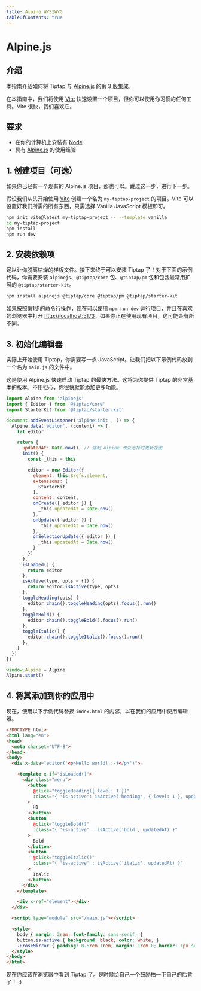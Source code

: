 ```yaml
---
title: Alpine WYSIWYG
tableOfContents: true
---
```


# Alpine.js

## 介绍
本指南介绍如何将 Tiptap 与 [Alpine.js](https://github.com/alpinejs/alpine) 的第 3 版集成。

在本指南中，我们将使用 [Vite](https://vitejs.dev/) 快速设置一个项目，但你可以使用你习惯的任何工具。Vite 很快，我们喜欢它。

## 要求
* 在你的计算机上安装有 [Node](https://nodejs.org/en/download/)
* 具有 [Alpine.js](https://github.com/alpinejs/alpine) 的使用经验

## 1. 创建项目（可选）
如果你已经有一个现有的 Alpine.js 项目，那也可以。跳过这一步，进行下一步。

假设我们从头开始使用 [Vite](https://vitejs.dev/) 创建一个名为 `my-tiptap-project` 的项目。Vite 可以设置好我们所需的所有东西，只需选择 Vanilla JavaScript 模板即可。

```bash
npm init vite@latest my-tiptap-project -- --template vanilla
cd my-tiptap-project
npm install
npm run dev
```

## 2. 安装依赖项
足以让你脱离枯燥的样板文件。接下来终于可以安装 Tiptap 了！对于下面的示例代码，你需要安装 `alpinejs`、`@tiptap/core` 包、`@tiptap/pm` 包和包含最常用扩展的 `@tiptap/starter-kit`。

```bash
npm install alpinejs @tiptap/core @tiptap/pm @tiptap/starter-kit
```

如果按照第1步的命令行操作，现在可以使用 `npm run dev` 运行项目，并且在喜欢的浏览器中打开 [http://localhost:5173](http://localhost:5173)。如果你正在使用现有项目，这可能会有所不同。

## 3. 初始化编辑器
实际上开始使用 Tiptap，你需要写一点 JavaScript。让我们把以下示例代码放到一个名为 `main.js` 的文件中。

这是使用 Alpine.js 快速启动 Tiptap 的最快方法。这将为你提供 Tiptap 的非常基本的版本。不用担心，你很快就能添加更多功能。

```js
import Alpine from 'alpinejs'
import { Editor } from '@tiptap/core'
import StarterKit from '@tiptap/starter-kit'

document.addEventListener('alpine:init', () => {
  Alpine.data('editor', (content) => {
    let editor

    return {
      updatedAt: Date.now(), // 强制 Alpine 改变选择时更新视图
      init() {
        const _this = this

        editor = new Editor({
          element: this.$refs.element,
          extensions: [
            StarterKit
          ],
          content: content,
          onCreate({ editor }) {
            _this.updatedAt = Date.now()
          },
          onUpdate({ editor }) {
            _this.updatedAt = Date.now()
          },
          onSelectionUpdate({ editor }) {
            _this.updatedAt = Date.now()
          }
        })
      },
      isLoaded() {
        return editor
      },
      isActive(type, opts = {}) {
        return editor.isActive(type, opts)
      },
      toggleHeading(opts) {
        editor.chain().toggleHeading(opts).focus().run()
      },
      toggleBold() {
        editor.chain().toggleBold().focus().run()
      },
      toggleItalic() {
        editor.chain().toggleItalic().focus().run()
      },
    }
  })
})

window.Alpine = Alpine
Alpine.start()
```

## 4. 将其添加到你的应用中
现在，使用以下示例代码替换 `index.html` 的内容，以在我们的应用中使用编辑器。

```html
<!DOCTYPE html>
<html lang="en">
<head>
  <meta charset="UTF-8">
</head>
<body>
  <div x-data="editor('<p>Hello world! :-)</p>')">

    <template x-if="isLoaded()">
      <div class="menu">
        <button
          @click="toggleHeading({ level: 1 })"
          :class="{ 'is-active': isActive('heading', { level: 1 }, updatedAt) }"
        >
          H1
        </button>
        <button
          @click="toggleBold()"
          :class="{ 'is-active' : isActive('bold', updatedAt) }"
        >
          Bold
        </button>
        <button
          @click="toggleItalic()"
          :class="{ 'is-active' : isActive('italic', updatedAt) }"
        >
          Italic
        </button>
      </div>
    </template>

    <div x-ref="element"></div>
  </div>

  <script type="module" src="/main.js"></script>

  <style>
    body { margin: 2rem; font-family: sans-serif; }
    button.is-active { background: black; color: white; }
    .ProseMirror { padding: 0.5rem 1rem; margin: 1rem 0; border: 1px solid #ccc; }
  </style>
</body>
</html>
```

现在你应该在浏览器中看到 Tiptap 了。是时候给自己一个鼓励拍一下自己的后背了！ :)